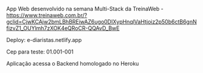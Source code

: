 App Web desenvolvido na semana Multi-Stack da TreinaWeb - https://www.treinaweb.com.br/?gclid=CjwKCAjw2bmLBhBREiwAZ6ugo0DIXypHnqlVaHtjoiz2p50b6ctB6gnNfizvZ1_OUYlmh7zXOK4eQRoCR-QQAvD_BwE

Deploy: e-diaristas.netlify.app 

Cep para teste: 01.001-001

Aplicação acessa o Backend homologado no Heroku



